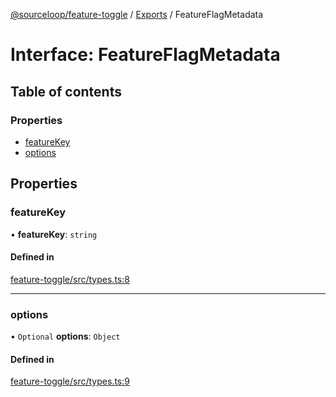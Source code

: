 [@sourceloop/feature-toggle](../README.md) / [Exports](../modules.md) / FeatureFlagMetadata

# Interface: FeatureFlagMetadata

## Table of contents

### Properties

- [featureKey](FeatureFlagMetadata.md#featurekey)
- [options](FeatureFlagMetadata.md#options)

## Properties

### featureKey

• **featureKey**: `string`

#### Defined in

[feature-toggle/src/types.ts:8](https://github.com/sourcefuse/loopback4-microservice-catalog/blob/a84fe677/packages/feature-toggle/src/types.ts#L8)

___

### options

• `Optional` **options**: `Object`

#### Defined in

[feature-toggle/src/types.ts:9](https://github.com/sourcefuse/loopback4-microservice-catalog/blob/a84fe677/packages/feature-toggle/src/types.ts#L9)
